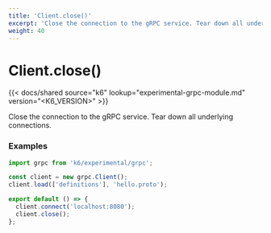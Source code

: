 ```yaml
---
title: 'Client.close()'
excerpt: 'Close the connection to the gRPC service. Tear down all underlying connections.'
weight: 40
---
```


# Client.close()

{{< docs/shared source="k6" lookup="experimental-grpc-module.md" version="<K6_VERSION>" >}}

Close the connection to the gRPC service. Tear down all underlying connections.

### Examples

<div class="code-group" data-props='{"labels": ["Simple example"], "lineNumbers": [true]}'>

```javascript
import grpc from 'k6/experimental/grpc';

const client = new grpc.Client();
client.load(['definitions'], 'hello.proto');

export default () => {
  client.connect('localhost:8080');
  client.close();
};
```

</div>
